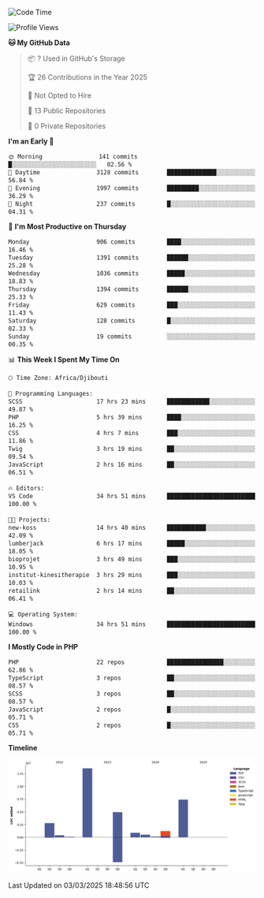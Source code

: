 <!--START_SECTION:waka-->
![Code Time](http://img.shields.io/badge/Code%20Time-2%2C295%20hrs%2022%20mins-blue)

![Profile Views](http://img.shields.io/badge/Profile%20Views-0-blue)

**🐱 My GitHub Data** 

> 📦 ? Used in GitHub's Storage 
 > 
> 🏆 26 Contributions in the Year 2025
 > 
> 🚫 Not Opted to Hire
 > 
> 📜 13 Public Repositories 
 > 
> 🔑 0 Private Repositories 
 > 
**I'm an Early 🐤** 

```text
🌞 Morning                141 commits         █░░░░░░░░░░░░░░░░░░░░░░░░   02.56 % 
🌆 Daytime                3128 commits        ██████████████░░░░░░░░░░░   56.84 % 
🌃 Evening                1997 commits        █████████░░░░░░░░░░░░░░░░   36.29 % 
🌙 Night                  237 commits         █░░░░░░░░░░░░░░░░░░░░░░░░   04.31 % 
```
📅 **I'm Most Productive on Thursday** 

```text
Monday                   906 commits         ████░░░░░░░░░░░░░░░░░░░░░   16.46 % 
Tuesday                  1391 commits        ██████░░░░░░░░░░░░░░░░░░░   25.28 % 
Wednesday                1036 commits        █████░░░░░░░░░░░░░░░░░░░░   18.83 % 
Thursday                 1394 commits        ██████░░░░░░░░░░░░░░░░░░░   25.33 % 
Friday                   629 commits         ███░░░░░░░░░░░░░░░░░░░░░░   11.43 % 
Saturday                 128 commits         █░░░░░░░░░░░░░░░░░░░░░░░░   02.33 % 
Sunday                   19 commits          ░░░░░░░░░░░░░░░░░░░░░░░░░   00.35 % 
```


📊 **This Week I Spent My Time On** 

```text
🕑︎ Time Zone: Africa/Djibouti

💬 Programming Languages: 
SCSS                     17 hrs 23 mins      ████████████░░░░░░░░░░░░░   49.87 % 
PHP                      5 hrs 39 mins       ████░░░░░░░░░░░░░░░░░░░░░   16.25 % 
CSS                      4 hrs 7 mins        ███░░░░░░░░░░░░░░░░░░░░░░   11.86 % 
Twig                     3 hrs 19 mins       ██░░░░░░░░░░░░░░░░░░░░░░░   09.54 % 
JavaScript               2 hrs 16 mins       ██░░░░░░░░░░░░░░░░░░░░░░░   06.51 % 

🔥 Editors: 
VS Code                  34 hrs 51 mins      █████████████████████████   100.00 % 

🐱‍💻 Projects: 
new-koss                 14 hrs 40 mins      ███████████░░░░░░░░░░░░░░   42.09 % 
lumberjack               6 hrs 17 mins       █████░░░░░░░░░░░░░░░░░░░░   18.05 % 
bioprojet                3 hrs 49 mins       ███░░░░░░░░░░░░░░░░░░░░░░   10.95 % 
institut-kinesitherapie  3 hrs 29 mins       ███░░░░░░░░░░░░░░░░░░░░░░   10.03 % 
retailink                2 hrs 14 mins       ██░░░░░░░░░░░░░░░░░░░░░░░   06.41 % 

💻 Operating System: 
Windows                  34 hrs 51 mins      █████████████████████████   100.00 % 
```

**I Mostly Code in PHP** 

```text
PHP                      22 repos            ████████████████░░░░░░░░░   62.86 % 
TypeScript               3 repos             ██░░░░░░░░░░░░░░░░░░░░░░░   08.57 % 
SCSS                     3 repos             ██░░░░░░░░░░░░░░░░░░░░░░░   08.57 % 
JavaScript               2 repos             █░░░░░░░░░░░░░░░░░░░░░░░░   05.71 % 
CSS                      2 repos             █░░░░░░░░░░░░░░░░░░░░░░░░   05.71 % 
```



**Timeline**

![Lines of Code chart](https://raw.githubusercontent.com/tahar-elgunaoui/tahar-elgunaoui/main/assets/bar_graph.png)


 Last Updated on 03/03/2025 18:48:56 UTC
<!--END_SECTION:waka-->
